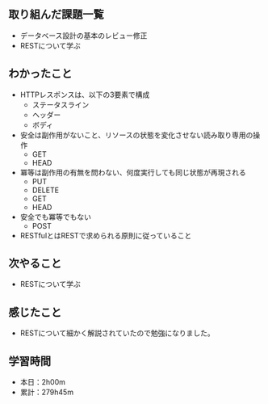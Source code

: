 ## 取り組んだ課題一覧
- データベース設計の基本のレビュー修正
- RESTについて学ぶ
## わかったこと
- HTTPレスポンスは、以下の3要素で構成
  - ステータスライン
  - ヘッダー
  - ボディ
- 安全は副作用がないこと、リソースの状態を変化させない読み取り専用の操作
  - GET
  - HEAD
- 冪等は副作用の有無を問わない、何度実行しても同じ状態が再現される
  - PUT
  - DELETE
  - GET
  - HEAD
- 安全でも冪等でもない
  - POST
- RESTfulとはRESTで求められる原則に従っていること
## 次やること
- RESTについて学ぶ
## 感じたこと
- RESTについて細かく解説されていたので勉強になりました。
## 学習時間
- 本日：2h00m
- 累計：279h45m
